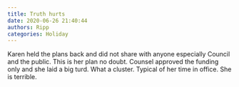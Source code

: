 ```yaml
---
title: Truth hurts
date: 2020-06-26 21:40:44
authors: Ripp
categories: Holiday
---
```


 Karen held the plans back and did not share with anyone especially Council and the public.  This is her plan no doubt.   Counsel approved the funding only and she laid a big turd.   What a cluster.  Typical of her time in office. She is terrible.